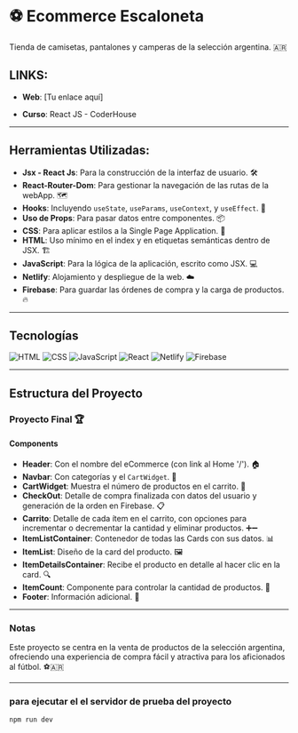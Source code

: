 # ⚽ Ecommerce Escaloneta

Tienda de camisetas, pantalones y camperas de la selección argentina. 🇦🇷

## LINKS:

- **Web**: [Tu enlace aquí]
  
- **Curso**: React JS - CoderHouse

---

## Herramientas Utilizadas:

- **Jsx - React Js**: Para la construcción de la interfaz de usuario. 🛠️
- **React-Router-Dom**: Para gestionar la navegación de las rutas de la webApp. 🗺️
- **Hooks**: Incluyendo `useState`, `useParams`, `useContext`, y `useEffect`. 🔌
- **Uso de Props**: Para pasar datos entre componentes. 📦
- **CSS**: Para aplicar estilos a la Single Page Application. 🎨
- **HTML**: Uso mínimo en el index y en etiquetas semánticas dentro de JSX. 🏗️
- **JavaScript**: Para la lógica de la aplicación, escrito como JSX. 💻
- **Netlify**: Alojamiento y despliegue de la web. ☁️
- **Firebase**: Para guardar las órdenes de compra y la carga de productos. 🔥

---

## Tecnologías

![HTML](https://img.shields.io/badge/HTML-%23E34F26.svg?style=flat-square&logo=html5&logoColor=white)
![CSS](https://img.shields.io/badge/CSS-%231572B6.svg?style=flat-square&logo=css3&logoColor=white)
![JavaScript](https://img.shields.io/badge/JavaScript-%23F7DF1E.svg?style=flat-square&logo=javascript&logoColor=black)
![React](https://img.shields.io/badge/React-%2320232a.svg?style=flat-square&logo=react&logoColor=61DAFB)
![Netlify](https://img.shields.io/badge/Netlify-%23000000.svg?style=flat-square&logo=netlify&logoColor=00C7B5)
![Firebase](https://img.shields.io/badge/Firebase-%23FFCA28.svg?style=flat-square&logo=firebase&logoColor=black)

---

## Estructura del Proyecto

### Proyecto Final 🏆

#### Components

- **Header**: Con el nombre del eCommerce (con link al Home '/'). 🏠
- **Navbar**: Con categorías y el `CartWidget`. 🛒
- **CartWidget**: Muestra el número de productos en el carrito. 🔢
- **CheckOut**: Detalle de compra finalizada con datos del usuario y generación de la orden en Firebase. 📋
- **Carrito**: Detalle de cada ítem en el carrito, con opciones para incrementar o decrementar la cantidad y eliminar productos. ➕➖
- **ItemListContainer**: Contenedor de todas las Cards con sus datos. 📊
- **ItemList**: Diseño de la card del producto. 🖼️
- **ItemDetailsContainer**: Recibe el producto en detalle al hacer clic en la card. 🔍
- **ItemCount**: Componente para controlar la cantidad de productos. 🔢
- **Footer**: Información adicional. 📍

---

### Notas

Este proyecto se centra en la venta de productos de la selección argentina, ofreciendo una experiencia de compra fácil y atractiva para los aficionados al fútbol. ⚽🇦🇷

---

### para ejecutar el el servidor de prueba del proyecto

```
npm run dev
```
